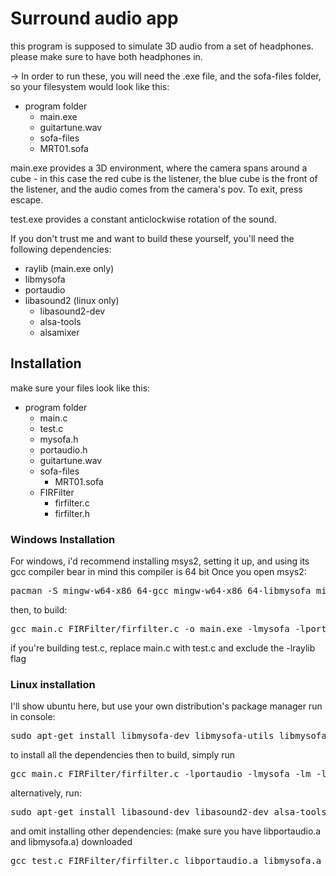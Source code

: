 <h1 id="surround-audio-app">Surround audio app</h1>
<p>this program is supposed to simulate 3D audio from a set of headphones.
please make sure to have both headphones in.</p>
<p>-&gt; In order to run these, you will need the .exe file, and the sofa-files folder, so your filesystem would look like this:</p>
<ul>
<li>program folder<ul>
<li>main.exe</li>
<li>guitartune.wav</li>
<li>sofa-files
  <li>      MRT01.sofa</li></li>
</ul>
</li>
</ul>
<p>main.exe provides a 3D environment, where the camera spans around a cube - in this case the red cube is the listener, the blue cube is the front of the listener, and the audio comes from the camera&#39;s pov.
To exit, press escape.</p>
<p>test.exe provides a constant anticlockwise rotation of the sound.</p>
<p>If you don&#39;t trust me and want to build these yourself, you&#39;ll need the following dependencies:</p>
<ul>
<li>raylib (main.exe only)</li>
<li>libmysofa</li>
<li>portaudio</li>
<li>libasound2 (linux only)<ul>
<li>libasound2-dev</li>
<li>alsa-tools</li>
<li>alsamixer</li>
</ul>
</li>
</ul>
<h2 id="installation">Installation</h2>
<p>make sure your files look like this:</p>
<ul>
<li>program folder<ul>
<li>main.c</li>
<li>test.c</li>
<li>mysofa.h</li>
<li>portaudio.h</li>
<li>guitartune.wav</li>
<li>sofa-files<ul>
<li>MRT01.sofa</li>
</ul>
</li>
<li>FIRFilter<ul>
<li>firfilter.c</li>
<li>firfilter.h</li>
</ul>
</li>
</ul>
</li>
</ul>
<h3 id="windows-installation">Windows Installation</h3>
<p>For windows, i&#39;d recommend installing msys2, setting it up, and using its gcc compiler
bear in mind this compiler is 64 bit
Once you open msys2:</p>
<pre class="codeblock language-console">pacman -S mingw-w64-x86_64-gcc mingw-w64-x86_64-libmysofa mingw-w64-x86_64-portaudio
</pre>
<p>then, to build:</p>
<pre class="codeblock language-console">gcc main.c FIRFilter/firfilter.c -o main.exe -lmysofa -lportaudio -lraylib
</pre>
<p>if you&#39;re building test.c, replace main.c with test.c and exclude the -lraylib flag</p>
<h3 id="linux-installation">Linux installation</h3>
<p>I&#39;ll show ubuntu here, but use your own distribution&#39;s package manager
run in console:</p>
<pre class="codeblock language-console">sudo apt-get install libmysofa-dev libmysofa-utils libmysofa1 libasound-dev libasound2-dev portaudio19-dev libportaudio2 alsa-tools alsamixer
</pre>
<p>to install all the dependencies
then to build, simply run</p>
<pre class="codeblock language-console">gcc main.c FIRFilter/firfilter.c -lportaudio -lmysofa -lm -lrt -pthread -lasound
</pre>
<p>alternatively, run:</p>
<pre class="codeblock language-console">sudo apt-get install libasound-dev libasound2-dev alsa-tools alsamixer
</pre>
<p>and omit installing other dependencies: (make sure you have libportaudio.a and libmysofa.a) downloaded</p>
<pre class="codeblock language-console">gcc test.c FIRFilter/firfilter.c libportaudio.a libmysofa.a -lm -lrt -pthread -lasound
</pre>
